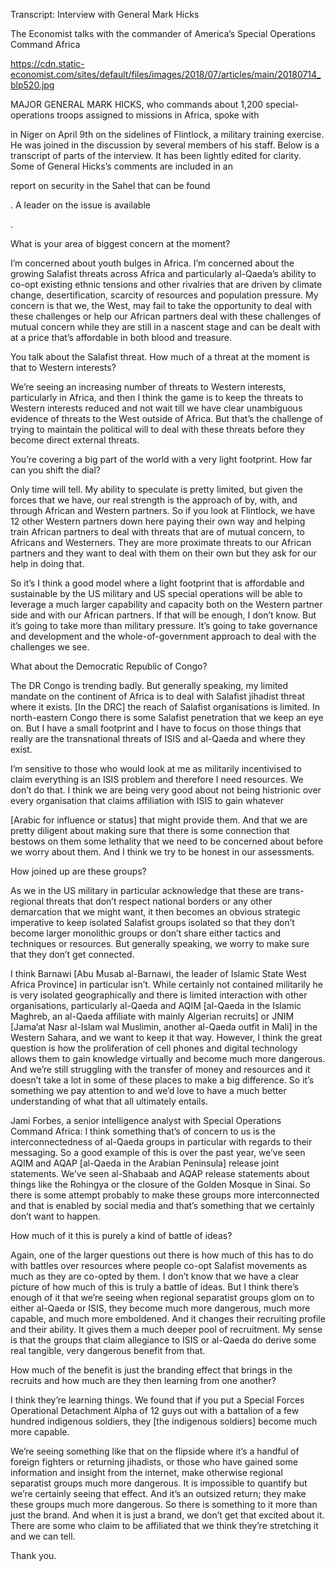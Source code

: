 Transcript: Interview with General Mark Hicks

The Economist talks with the commander of America’s Special Operations Command Africa

https://cdn.static-economist.com/sites/default/files/images/2018/07/articles/main/20180714_blp520.jpg

MAJOR GENERAL MARK HICKS, who commands about 1,200 special-operations troops assigned to missions in Africa, spoke with 

 in Niger on April 9th on the sidelines of Flintlock, a military training exercise. He was joined in the discussion by several members of his staff. Below is a transcript of parts of the interview. It has been lightly edited for clarity. Some of General Hicks’s comments are included in an 

 report on security in the Sahel that can be found 

. A leader on the issue is available 

.

 What is your area of biggest concern at the moment?

 I’m concerned about youth bulges in Africa. I’m concerned about the growing Salafist threats across Africa and particularly al-Qaeda’s ability to co-opt existing ethnic tensions and other rivalries that are driven by climate change, desertification, scarcity of resources and population pressure. My concern is that we, the West, may fail to take the opportunity to deal with these challenges or help our African partners deal with these challenges of mutual concern while they are still in a nascent stage and can be dealt with at a price that’s affordable in both blood and treasure.

 You talk about the Salafist threat. How much of a threat at the moment is that to Western interests?

 We’re seeing an increasing number of threats to Western interests, particularly in Africa, and then I think the game is to keep the threats to Western interests reduced and not wait till we have clear unambiguous evidence of threats to the West outside of Africa. But that’s the challenge of trying to maintain the political will to deal with these threats before they become direct external threats.

 You’re covering a big part of the world with a very light footprint. How far can you shift the dial?

 Only time will tell. My ability to speculate is pretty limited, but given the forces that we have, our real strength is the approach of by, with, and through African and Western partners. So if you look at Flintlock, we have 12 other Western partners down here paying their own way and helping train African partners to deal with threats that are of mutual concern, to Africans and Westerners. They are more proximate threats to our African partners and they want to deal with them on their own but they ask for our help in doing that.

So it’s I think a good model where a light footprint that is affordable and sustainable by the US military and US special operations will be able to leverage a much larger capability and capacity both on the Western partner side and with our African partners. If that will be enough, I don’t know. But it’s going to take more than military pressure. It’s going to take governance and development and the whole-of-government approach to deal with the challenges we see.

 What about the Democratic Republic of Congo?

 The DR Congo is trending badly. But generally speaking, my limited mandate on the continent of Africa is to deal with Salafist jihadist threat where it exists. [In the DRC] the reach of Salafist organisations is limited. In north-eastern Congo there is some Salafist penetration that we keep an eye on. But I have a small footprint and I have to focus on those things that really are the transnational threats of ISIS and al-Qaeda and where they exist.

I’m sensitive to those who would look at me as militarily incentivised to claim everything is an ISIS problem and therefore I need resources. We don’t do that. I think we are being very good about not being histrionic over every organisation that claims affiliation with ISIS to gain whatever 

 [Arabic for influence or status] that might provide them. And that we are pretty diligent about making sure that there is some connection that bestows on them some lethality that we need to be concerned about before we worry about them. And I think we try to be honest in our assessments.

 How joined up are these groups?

 As we in the US military in particular acknowledge that these are trans-regional threats that don’t respect national borders or any other demarcation that we might want, it then becomes an obvious strategic imperative to keep isolated Salafist groups isolated so that they don’t become larger monolithic groups or don’t share either tactics and techniques or resources. But generally speaking, we worry to make sure that they don’t get connected.

I think Barnawi [Abu Musab al-Barnawi, the leader of Islamic State West Africa Province] in particular isn’t. While certainly not contained militarily he is very isolated geographically and there is limited interaction with other organisations, particularly al-Qaeda and AQIM [al-Qaeda in the Islamic Maghreb, an al-Qaeda affiliate with mainly Algerian recruits] or JNIM [Jama’at Nasr al-Islam wal Muslimin, another al-Qaeda outfit in Mali] in the Western Sahara, and we want to keep it that way. However, I think the great question is how the proliferation of cell phones and digital technology allows them to gain knowledge virtually and become much more dangerous. And we’re still struggling with the transfer of money and resources and it doesn’t take a lot in some of these places to make a big difference. So it’s something we pay attention to and we’d love to have a much better understanding of what that all ultimately entails.

Jami Forbes, a senior intelligence analyst with Special Operations Command Africa: I think something that’s of concern to us is the interconnectedness of al-Qaeda groups in particular with regards to their messaging. So a good example of this is over the past year, we’ve seen AQIM and AQAP [al-Qaeda in the Arabian Peninsula] release joint statements. We’ve seen al-Shabaab and AQAP release statements about things like the Rohingya or the closure of the Golden Mosque in Sinai. So there is some attempt probably to make these groups more interconnected and that is enabled by social media and that’s something that we certainly don’t want to happen.

 How much of it this is purely a kind of battle of ideas?

 Again, one of the larger questions out there is how much of this has to do with battles over resources where people co-opt Salafist movements as much as they are co-opted by them. I don’t know that we have a clear picture of how much of this is truly a battle of ideas. But I think there’s enough of it that we’re seeing when regional separatist groups glom on to either al-Qaeda or ISIS, they become much more dangerous, much more capable, and much more emboldened. And it changes their recruiting profile and their ability. It gives them a much deeper pool of recruitment. My sense is that the groups that claim allegiance to ISIS or al-Qaeda do derive some real tangible, very dangerous benefit from that.

 How much of the benefit is just the branding effect that brings in the recruits and how much are they then learning from one another?

 I think they’re learning things. We found that if you put a Special Forces Operational Detachment Alpha of 12 guys out with a battalion of a few hundred indigenous soldiers, they [the indigenous soldiers] become much more capable.

We’re seeing something like that on the flipside where it’s a handful of foreign fighters or returning jihadists, or those who have gained some information and insight from the internet, make otherwise regional separatist groups much more dangerous. It is impossible to quantify but we’re certainly seeing that effect. And it’s an outsized return; they make these groups much more dangerous. So there is something to it more than just the brand. And when it is just a brand, we don’t get that excited about it. There are some who claim to be affiliated that we think they’re stretching it and we can tell.

 Thank you.